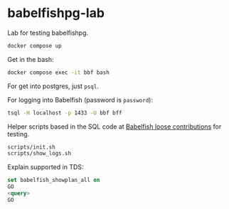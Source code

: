 # babelfishpg-lab


Lab for testing babelfishpg.


```bash
docker compose up
```

Get in the bash:

```bash
docker compose exec -it bbf bash
```

For get into postgres, just `psql`.

For logging into Babelfish (password is `password`):

```bash
tsql -H localhost -p 1433 -U bbf bff
```

Helper scripts based in the SQL code at [Babelfish loose contributions](https://tr3s.ma/toolbox/2024/babelfish-on-docker/) for testing.

```bash
scripts/init.sh
scripts/show_logs.sh
```


Explain supported in TDS:

```sql
set babelfish_showplan_all on
GO
<query>
GO
```
